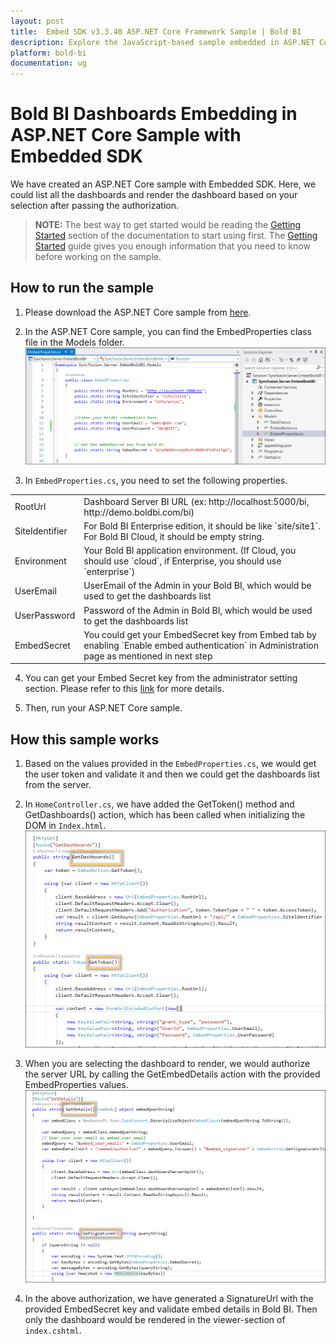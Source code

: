 ```yaml
---
layout: post
title:  Embed SDK v3.3.40 ASP.NET Core Framework Sample | Bold BI
description: Explore the JavaScript-based sample embedded in ASP.NET Core application supported since v3.3.40 of Bold BI.
platform: bold-bi
documentation: ug
---
```


# Bold BI Dashboards Embedding in ASP.NET Core Sample with Embedded SDK

We have created an ASP.NET Core sample with Embedded SDK. Here, we could list all the dashboards and render the dashboard based on your selection after passing the authorization.

> **NOTE:** The best way to get started would be reading the [Getting Started](/embedded-bi/javascript/getting-started/) section of the documentation to start using first. The [Getting Started](/embedded-bi/javascript/getting-started/) guide gives you enough information that you need to know before working on the sample.  

## How to run the sample

1. Please download the ASP.NET Core sample from [here](https://embed-sdk.boldbi.com/getting-started/asp-net-core-v3.3/sample.zip).  

2. In the ASP.NET Core sample, you can find the EmbedProperties class file in the Models folder.
![Embed Properties](/static/assets/embedded/javascript/sample/images/prop-core.png)

3. In `EmbedProperties.cs`, you need to set the following properties.  
<meta charset="utf-8"/>
<table>
  <tbody>
    <tr>
        <td align="left">RootUrl</td>
        <td align="left">Dashboard Server BI URL (ex: http://localhost:5000/bi, http://demo.boldbi.com/bi)</td>
    </tr>
    <tr>
        <td align="left">SiteIdentifier</td>
        <td align="left">For Bold BI Enterprise edition, it should be like `site/site1`. For Bold BI Cloud, it should be empty string.</td>
    </tr>
    <tr>
        <td align="left">Environment</td>
        <td align="left">Your Bold BI application environment. (If Cloud, you should use `cloud`, if  Enterprise, you should use `enterprise`)</td>
    </tr>
    <tr>
        <td align="left">UserEmail</td>
        <td align="left">UserEmail of the Admin in your Bold BI, which would be used to get the dashboards list</td>
    </tr>
    <tr>
        <td align="left">UserPassword</td>
        <td align="left">Password of the Admin in Bold BI, which would be used to get the dashboards list</td>
    </tr>
    <tr>
        <td align="left">EmbedSecret</td>
        <td align="left">You could get your EmbedSecret key from Embed tab by enabling `Enable embed authentication` in Administration page as mentioned in next step</td>
    </tr>
  </tbody>
</table>


4. You can get your Embed Secret key from the administrator setting section. Please refer to this [link](/embedded-bi/site-administration/embed-settings/) for more details.  

5. Then, run your ASP.NET Core sample.

## How this sample works

1. Based on the values provided in the `EmbedProperties.cs`, we would get the user token and validate it and then we could get the dashboards list from the server.

2. In `HomeController.cs`, we have added the GetToken() method and GetDashboards() action, which has been called when initializing the DOM in `Index.html`.
![Get Dashboards](/static/assets/embedded/javascript/sample/images/core-home-getdash.png)

3. When you are selecting the dashboard to render, we would authorize the server URL by calling the GetEmbedDetails action with the provided EmbedProperties values.
![Get Embed Details](/static/assets/embedded/javascript/sample/images/core-home-getdetails.png)

4. In the above authorization, we have generated a SignatureUrl with the provided EmbedSecret key and validate embed details in Bold BI. Then only the dashboard would be rendered in the viewer-section of `index.cshtml`.

